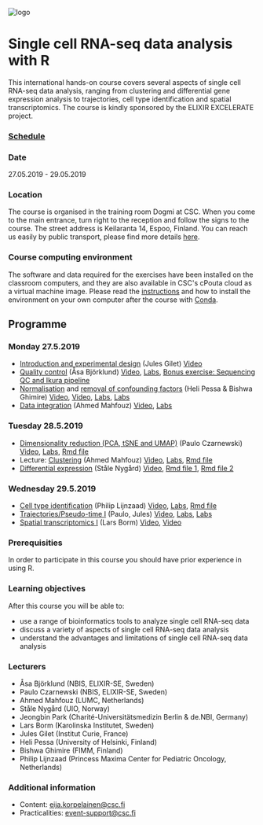 ![logo](logos/excelerate.png)

# Single cell RNA-seq data analysis with R

This international hands-on course covers several aspects of single cell RNA-seq data analysis, ranging from clustering and differential gene expression analysis to trajectories, cell type identification and spatial transcriptomics. The course is kindly sponsored by the ELIXIR EXCELERATE project.

### [Schedule](schedule.md)

### Date
27.05.2019 - 29.05.2019

### Location
The course is organised in the training room Dogmi at CSC. When you come to the main entrance, turn right to the reception and follow the signs to the course. The street address is Keilaranta 14, Espoo, Finland. You can reach us easily by public transport, please find more details [here](https://www.csc.fi/how-to-reach-us).

### Course computing environment
The software and data required for the exercises have been installed on the classroom computers, and they are also available in CSC's cPouta cloud as a virtual machine image. Please read the [instructions](computing_environment_instructions.md) and how to install the environment on your own computer after the course with [Conda](conda_instructions.md).

## Programme
### Monday 27.5.2019

- [Introduction and experimental design](session-qc/introduction_Jules_GILET.pdf) (Jules Gilet) [Video](https://www.youtube.com/watch?v=BfxDfL1GBzk&list=PLjiXAZO27elC_xnk7gVNM85I2IQl5BEJN&index=2&t=0s)
- [Quality control](session-qc/scRNAseq_QC_Asa_Bjorklund_2019.pdf) (Åsa Björklund) [Video](https://www.youtube.com/watch?v=rOm6UIPhHnc&list=PLjiXAZO27elC_xnk7gVNM85I2IQl5BEJN&index=3&t=0s), [Labs](session-qc/Quality_control.md), [Bonus exercise: Sequencing QC and Ikura pipeline](session-seqmap/sequencing_qc.md)
- [Normalisation](session-normalization/Normalization.pdf) and [removal of confounding factors](session-normalization/confounding-factors.pdf) (Heli Pessa  & Bishwa Ghimire) [Video](https://www.youtube.com/watch?v=gbIks6bA8nI&list=PLjiXAZO27elC_xnk7gVNM85I2IQl5BEJN&index=3), [Video](https://www.youtube.com/watch?v=rhuYhD4GwKw&list=PLjiXAZO27elC_xnk7gVNM85I2IQl5BEJN&index=4), [Labs](session-normalization/Normalization.md), [Labs](session-normalization/confounding-factors.md)
- [Data integration](session-integration/Data_Integration.pdf) (Ahmed Mahfouz) [Video](https://www.youtube.com/watch?v=4KwW90RQz-8&list=PLjiXAZO27elC_xnk7gVNM85I2IQl5BEJN&index=5), [Labs](session-integration/Data_Integration.md) 

### Tuesday 28.5.2019
- [Dimensionality reduction (PCA, tSNE and UMAP)](session-dim-reduction/lecture_dimensionality_reduction.pdf) (Paulo Czarnewski) [Video](https://www.youtube.com/watch?v=qcLJ_JO6bn8&list=PLjiXAZO27elC_xnk7gVNM85I2IQl5BEJN&index=6), [Labs](session-integration/Data_Integration.md), [Rmd file](session-integration/Data_Integration.Rmd)
- Lecture: [Clustering](session-clustering/Clustering.pdf) (Ahmed Mahfouz) [Video](https://www.youtube.com/watch?v=Qa6k7RIwltg&list=PLjiXAZO27elC_xnk7gVNM85I2IQl5BEJN&index=7), [Labs](session-clustering/Clustering.md), [Rmd file](session-clustering/Clustering.Rmd)
- [Differential expression](session-de/session-de.html) (Ståle Nygård) [Video](https://www.youtube.com/watch?v=TibtU3m_bMw&list=PLjiXAZO27elC_xnk7gVNM85I2IQl5BEJN&index=8), [Rmd file 1](session-de/session-de-methods.Rmd), [Rmd file 2](session-de/session-de-methods-evaluation.Rmd)

### Wednesday 29.5.2019
- [Cell type identification](session-celltypeid/celltypeidentification-may2019.pptx) (Philip Lijnzaad) [Video](https://www.youtube.com/watch?v=yjehcKOmqi8&list=PLjiXAZO27elC_xnk7gVNM85I2IQl5BEJN&index=9), [Labs](session-celltypeid/celltypeid.md), [Rmd file](session-celltypeid/celltypeid.Rmd)
- [Trajectories/Pseudo-time I](session-trajectories/trajectory_inference_analysis.pdf) (Paulo, Jules) [Video](https://www.youtube.com/watch?v=XmHDexCtjyw&list=PLjiXAZO27elC_xnk7gVNM85I2IQl5BEJN&index=10), [Labs](session-trajectories/session-trajectories.md), [Labs](session-trajectories/session-trajectories.md#part-ii---diffusion-map)
- [Spatial transcriptomics I](session-spatial/Spatial_transcriptomics_Elixir2019.pdf) (Lars Borm) [Video](https://www.youtube.com/watch?v=XmHDexCtjyw&list=PLjiXAZO27elC_xnk7gVNM85I2IQl5BEJN&index=10), [Video](https://www.youtube.com/watch?v=7m6SGp1fE8w&list=PLjiXAZO27elC_xnk7gVNM85I2IQl5BEJN&index=13&t=0s)

### Prerequisities
In order to participate in this course you should have prior experience in using R.

### Learning objectives
After this course you will be able to:
- use a range of bioinformatics tools to analyze single cell RNA-seq data
- discuss a variety of aspects of single cell RNA-seq data analysis
- understand the advantages and limitations of single cell RNA-seq data analysis

### Lecturers
- Åsa Björklund (NBIS, ELIXIR-SE, Sweden)
- Paulo Czarnewski (NBIS, ELIXIR-SE, Sweden)
- Ahmed Mahfouz (LUMC, Netherlands)
- Ståle Nygård (UIO, Norway)
- Jeongbin Park (Charité-Universitätsmedizin Berlin & de.NBI, Germany)
- Lars Borm (Karolinska Institutet, Sweden)
- Jules Gilet (Institut Curie, France)
- Heli Pessa (University of Helsinki, Finland)
- Bishwa Ghimire (FIMM, Finland)
- Philip Lijnzaad (Princess Maxima Center for Pediatric Oncology, Netherlands)

### Additional information
- Content: <eija.korpelainen@csc.fi>
- Practicalities: <event-support@csc.fi>

